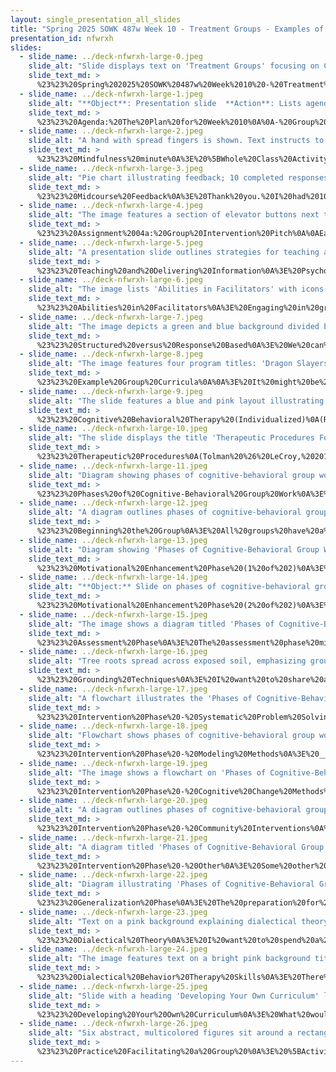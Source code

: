 ```yaml
---
layout: single_presentation_all_slides
title: "Spring 2025 SOWK 487w Week 10 - Treatment Groups - Examples of CBGW, DBT, and Psychoeducational"
presentation_id: nfwrxh
slides:
  - slide_name: ../deck-nfwrxh-large-0.jpeg
    slide_alt: "Slide displays text on 'Treatment Groups' focusing on CBGW, DBT, and Psychoeducation against an abstract orange background. Additional text: 'Dr. Jacob Campbell, LICSW at Heritage University, Spring 2025 for SOWK 487.'"
    slide_text_md: >
      %23%23%20Spring%202025%20SOWK%20487w%20Week%2010%20-%20Treatment%20Groups%20-%20Examples%20of%20CBGW,%20DBT,%20and%20Psychoeducational%0A%0Atitle:%20Spring%202025%20SOWK%20487w%20Week%2010%20-%20Treatment%20Groups%20-%20Examples%20of%20CBGW,%20DBT,%20and%20Psychoeducational%0A%0Adate:%202025-03-26%2011:32:38%0A%0Alocation:%20Heritage%20University%0A%0Atags:%0A%20%20-%20Heritage%20University%0A%20%20-%20BASW%20Program%0A%20%20-%20SOWK%20487w%0A%0Apresentation_video:%20%3E%0A%20%20%22%22%0A%0Adescription:%20%3E%0A%0AIn%20week%2010,%20we%20start%20looking%20at%20treatment%20groups.%20To%20look%20at%20this,%20we%20will%20use%20the%20example%20of%20three%20types%20of%20groups.%20The%20week's%20readings%20are%20around%20these%20topics.%20I%20also%20want%20to%20share%20some%20example%20curricula%20that%20you%20can%20see%20and%20review%20to%20get%20a%20picture%20of%20what%20this%20looks%20like.%20All%20of%20the%20readings%20for%20this%20week%20are%20good%20information,%20and%20I%20think%20they%20will%20help%20give%20you%20some%20perspective.%20Dialectical%20behavioral%20therapy%20is%20a%20frequently%20used%20group%20format,%20and%20Rizvi%20et%20al.%20(2013)%20provide%20a%20helpful%20overview%20of%20what%20it%20looks%20like.%20Next,%20Rose%20(2004)%20gives%20the%20example%20of%20cognitive-behavioral%20group%20work%20(CBGW).%20Even%20though%20most%20curricula%20don't%20explicitly%20describe%20themselves%20as%20being%20founded%20in%20CBGW,%20I%20could%20argue%20that%20they%20are.%20Finally,%20Roffman%20(2004)%20reviews%20psychoeducational%20groups.%0A%0AThe%20agenda%20for%20week%2010%20is%20as%20follows:%0A%0A-%20Group%20Intervention%20Pitch%0A-%20Psychoeducational%20group%20skills%0A-%20Curriculum%20used%20with%20psychoeducational%20or%20CBGW%0A-%20Phases%20of%20the%20group%20process%20for%20CBGW%0A-%20Information%20about%20DBT%0A-%20Planning%20and%20implementation%20group%0A%0A%0A
  - slide_name: ../deck-nfwrxh-large-1.jpeg
    slide_alt: "**Object**: Presentation slide  **Action**: Lists agenda items  **Context**: Includes text with an orange abstract background  **Text**: - Agenda: The Plan for Week 10- Group Intervention Pitch- Psychoeducational group skills- Curriculum used with psychoeducational or CBGW- Phases of the group process for CBGW- Information about DBT- Planning and implementation group"
    slide_text_md: >
      %23%23%20Agenda:%20The%20Plan%20for%20Week%2010%0A%0A-%20Group%20Intervention%20Pitch%0A-%20Psychoeducational%20group%20skills%0A-%20Curriculum%20used%20with%20psychoeducational%20or%20CBGW%0A-%20Phases%20of%20the%20group%20process%20for%20CBGW%0A-%20Information%20about%20DBT%0A-%20Planning%20and%20implementation%20group%0A%0A
  - slide_name: ../deck-nfwrxh-large-2.jpeg
    slide_alt: "A hand with spread fingers is shown. Text instructs to 'Trace All Five Fingers' starting at 'Start here,' indicating 'Inhale' and 'Exhale' with each finger, in a white background."
    slide_text_md: >
      %23%23%20Mindfulness%20minute%0A%3E%20%5BWhole%20Class%20Activity%5D%20Have%20the%20class%20go%20through%20and%20walk%20them%20through%20breathing%20activity.%0A%0A%0A
  - slide_name: ../deck-nfwrxh-large-3.jpeg
    slide_alt: "Pie chart illustrating feedback; 10 completed responses, 6 incomplete. Positives noted: organization, class topics, interactivity. Negatives noted: difficult readings, long lectures. Text includes contact info for further feedback."
    slide_text_md: >
      %23%23%20Midcourse%20Feedback%0A%3E%20Thank%20you.%20I%20had%2010%20people%20who%20completed%20their%20midterm%20feedback.%0A%0AGoing%20Well:%0A-%20Organized%20and%20clear%0A-%20Class%20topics%0A-%20Activities%20and%20how%20interactive%20is%0A%0AChallenges:%0A-%20Readings%20(hard%20to%20understand)%0A-%20Long%20lectures%20and%20challenging%20concepts%0A%0A%22long%20lectures,%20lots%20of%20information%20too%20quickly,%20hard%20to%20grasp%20concepts.%22%0A%0A%3E%20While%20Rate%20My%20Professor%20isn't%20a%20way%20that%20we%20officially%20receive%20feedback,%20I%20had%20some%20student%20share%20with%20me%20there%20were%20negative%20reviews%20from%20this%20semester%0A%0A%0A%3E%20They%20talked%20about%20feeling%20like%20I%20show%20favoritism,%20being%20long%20and%20boring,%20and%20not%20implementing%20accommodations.%20What%20I%20will%20say%20is%20these%20(other%20than%20maybe%20being%20boring%20and%20long)%20are%20not%20things%20that%20I%20have%20personal%20insight%20into%20doing.%20If%20you%20feel%20like%20I%20am%20being%20unfair%20or%20inequitable%20or%20not%20following%20reasonable%20accommodations%20awarded%20based%20on%20disability,%20these%20are%20serious%20accusations.%20I%20am%20open%20to%20talking%20through%20why%20you%20feel%20like%20or%20if%20you%20feel%20unable%20to%20approach%20me%20I'd%20encourage%20you%20to%20follow%20up%20with%20our%20Department%20co-chair%20Ruby%20Aguilar%20(Aguilar_R@heritage.edu)%0A%0AContext:%0A%0A%5BJacob%20Campbell%20at%20Heritage%20University%20%7C%20Rate%20My%20Professors%5D(https://www.ratemyprofessors.com/professor/2491146)%0A%0ABoth%20posted%20same%20time:%0A%0A%3E%20Lectures%20are%20long%20and%20boring,%20with%20no%20in%20between%20breaks,%20as%20he%20literally%20takes%20the%20entire%20class.%20Shows%20extreme%20favoritism,%20and%20it's%20painfully%20obvious%20when%20he%20dislikes%20you%20for%20whatever%20reason.%20Not%20very%20accommodating%20towards%20disabled%20students,%20snarky%20when%20concerns%20are%20brought%20forth%20about%20grades,%20and%20you're%20not%20one%20of%20the%20'social%20kids%20in%20class.'%0A%0Aand%20%0A%0A%3E%20He%20could%20have%20been%20better.%20He%20shows%20clear%20favoritism%20towards%20certain%20students,%20and%20it%20will%20be%20painfully%20obvious%20if%20he%20dislikes%20you.%20He%20takes%20the%20entire%20class%20period%20going%20through%20his%20premade%20slides,%20which%20can%20get%20rather%20boring%20and%20uninteresting.%20Not%20very%20accommodating%20towards%20disabled%20students.%0A%0A
  - slide_name: ../deck-nfwrxh-large-4.jpeg
    slide_alt: "The image features a section of elevator buttons next to text describing 'Assignment 04a: Group Intervention Pitch.' Students must present a five-minute plan for their group facilitation."
    slide_text_md: >
      %23%23%20Assignment%2004a:%20Group%20Intervention%20Pitch%0A%0AEach%20group%20will%20make%20a%20short%20informal%20pitch%20for%20the%20group%20they%20plan%20to%20facilitate.%20As%20a%20group,%20students%20will%20share%20with%20their%20classmates%20their%20plan%20to%20implement%20their%20group%20(i.e.,%20when%20and%20where)%20and%20the%20content%20they%20will%20do%20for%20their%20groups.%20These%20presentations%20should%20not%20be%20longer%20than%20five%20minutes.%0A%0A%5BWhole%20Group%20Activity%5D%20Have%20each%20group%20complete%20a%20their%20pitch.%0A%0A
  - slide_name: ../deck-nfwrxh-large-5.jpeg
    slide_alt: "A presentation slide outlines strategies for teaching and delivering information in psychoeducation, highlighting method selection, meaningfulness, integration opportunities, and retention encouragement. (Roots, 2017)"
    slide_text_md: >
      %23%23%20Teaching%20and%20Delivering%20Information%0A%3E%20Psychoeducational%20groups%20necessarily%20place%20social%20workers%20in%20the%20role%20of%20a%20teacher.%20This%20role,%20and%20by%20extension%20the%20delivery%20of%20information,%20should%20not%20be%20imagined%20as%20one-way%20relationship.%0A%0A-%20Selecting%20optimum%20methods%20for%20delivering%20information%20based%20on%20participant%20factors%20(e.g.,%20age,%20previous%20learning,%20motivation)%0A-%20Demonstrating%20the%20meaningfulness%20of%20material%20among%20group%20members%0A-%20Creating%20opportunities%20for%20group%20members%20to%20integrate%20new%20information%20with%20existing%20knowledge%20and%20skills;%0A-%20Encouraging%20retention%20of%20new%20information%20by%20doing%0A%0A
  - slide_name: ../deck-nfwrxh-large-6.jpeg
    slide_alt: "The image lists 'Abilities in Facilitators' with icons: graduation cap for 'Education on preparing and delivering,' eye for 'Supervision,' speech bubble for 'Normalizing without essentializing,' silhouettes for 'Interpersonal practice skills,' and more, indicating facilitator skills in psychoeducation contexts."
    slide_text_md: >
      %23%23%20Abilities%20in%20Facilitators%0A%3E%20Engaging%20in%20group%20work%20practice%20requires%20familiarity%20with%20leadership%20styles%20conducive%20to%20facilitating%20psychoeducational%20groups.%0A%0A-%20__Education%20on%20preparing%20and%20delivering__:%20Education%20and/or%20training%20on%20organizing%20and%20providing%20psychoeducational%20groups%0A-%20__Knowledge%20of%20Group%20Process__:%20Knowledge%20of%20group%20processes,%20including%20typical%20stages%20of%20group%20development%0A-%20__Supervision__:%20Purposeful%20and%20targeted%20supervision%20related%20to%20group%20practices%0A-%20__Interpersonal%20practice%20skills__%0A-%20__Capacity%20to%20self-reflect__%20and%20challenge%20personal%20axes%20of%20privilege,%20power,%20and%20oppression%0A-%20Normalizing%20without%20essentializing%0A-%20Connection%20of%20group%20content%20to%20the%20anticipated%20stage%20of%20group%20development%0A%0A
  - slide_name: ../deck-nfwrxh-large-7.jpeg
    slide_alt: "The image depicts a green and blue background divided by a black triangle labeled 'Integration of both processes.' It contrasts 'Structured' (Manualized) versus 'Responsive Groups' (Process-Oriented). Source: Roots, 2017."
    slide_text_md: >
      %23%23%20Structured%20versus%20Response%20Based%0A%3E%20We%20can%20think%20of%20two%20basic%20types%20of%20psychoeducational%20groups.%20Those%20that%20are%20manualized%20and%20those%20that%20are%20responsive.%0A%0AThe%20current%20trend%20is%20towards%20integration%20of%20both%20types%20(i.e.,%20manualized%20curricula%20with%20flexibility%20to%20and%20awareness%20of%20group%20processes)%0A%0A
  - slide_name: ../deck-nfwrxh-large-8.jpeg
    slide_alt: "The image features four program titles: 'Dragon Slayers' with a dragon graphic, 'Why Try' with a question mark, 'Guiding Good Choices' with a star, and 'Aggression Replacement Training.' Background is orange."
    slide_text_md: >
      %23%23%20Example%20Group%20Curricula%0A%0A%3E%20It%20might%20be%20helpful%20to%20see%20some%20examples%20of%20group%20curriculum.%20While%20I%20would%20say%20that%20all%20of%20these%20curricula%20fall%20within%20the%20Cognitive%20Behavioral%20Framework,%20they%20aren't%20necessarily%20100%25%20Cognitive-behavioral%20group%20work.%0A%0A%5BWhole%20Class%20Activity%5D%20Discuss%20each%20curriculum%20and%20provide%20an%20overview.%0A%0A%5BWhole%20Class%20Activity%5D%20Have%20the%20class%20break%20up%20into%20three%20groups.%20Each%20group%20will%20have%20an%20opportunity%20to%20read%20through%20the%20curriculum%20from%20the%20three%20sources:%0A%0A-%20Guiding%20Good%20Choices%20Curriculum%0A-%20Dragon%20Slayers'%20Curriculum%0A-%20Why%20Try%20Curriculum%0A-%20Aggression%20Replacement%20Training%20Curriculum%0A%0AConsider%20discussion%20regarding%20the%20following:%0A%0A-%20What%20stands%20out%20to%20you%20about%20the%20curriculum%0A-%20How%20are%20they%20the%20same%20or%20different%0A-%20How%20facilitated%20in%20each%20of%20the%20different%20curriculum%0A%0A%5BWhole%20Class%20Activity%5D%20Discuss%20what%20they%20saw%20in%20the%20curriculum,%20what%20stood%20out...%20etc.%0A%0A-%20%5B%20%5D%20Print%20out%2001%20copy%20of%20Why%20Try%20Curriculum%0A-%20%5B%20%5D%20Bring%20a%20copy%20of%20the%20Dragon%20Slayers'%20Curriculum%0A-%20%5B%20%5D%20Bring%20a%20copy%20of%20the%20curriculum%20for%20the%20Guiding%20Good%20Choices%20Curriculum%0A-%20%5B%20%5D%20Bring%20a%20copy%20of%20the%20Aggression%20Replacement%20Training%20Curriculum%0A%0A
  - slide_name: ../deck-nfwrxh-large-9.jpeg
    slide_alt: "The slide features a blue and pink layout illustrating Cognitive Behavioral Therapy, showing a triangle labeled 'Thoughts,' 'Feelings,' 'Behavior.' It includes bullet points on negative thoughts, behavior patterns, and developing new thinking."
    slide_text_md: >
      %23%23%20Cognitive%20Behavioral%20Therapy%20(Individualized)%0A(Rector,%202010)%0A%0A%3E%20To%20start%20our%20conversation%20about%20Cognitive-Behavioral%20Group%20Work,%20I%20thought%20that%20it%20would%20be%20helpful%20to%20discuss%20what%20is%20Cognitive%20behavioral%20therapy--%20CBT.%20This%20therapeutic%20approach%20can%20help%20people%20with%20a%20wide%20range%20of%20mental%20health%20problems.%0A%0A%3E%20CBT%20is%20based%20on%20the%20idea%20that%20how%20we%20think%20(cognition),%20how%20we%20feel%20(emotion),%20and%20how%20we%20act%20(behavior)%20all%20interact%20together.%20Precisely,%20our%20thoughts%20determine%20our%20feelings%20and%20our%20behavior.%20This%20is%20sometimes%20referred%20to%20as%20the%20cognitive%20triangle.%0A%0A%0A-%20Bring%20awareness%20to%20__negative%20interpretations%20of%20thoughts__%0A-%20Review%20__patterns%20of%20behavior%20that%20reinforce%20distorted%20thinking__%0A-%20__Develop%20alternate%20ways%20of%20thinking__%0A%0A%0A
  - slide_name: ../deck-nfwrxh-large-10.jpeg
    slide_alt: "The slide displays the title 'Therapeutic Procedures For Cognitive-Behavioral Group Work' with an orange abstract background. A list includes: The Buddy System, Group Exercises, Multiple Modeling, Group Feedback, Group Brainstorming, Mutual Reinforcement. (Tolman & LeCroy, 2017)"
    slide_text_md: >
      %23%23%20Therapeutic%20Procedures%0A(Tolman%20%26%20LeCroy,%202017)%0A%0A%3E%20Some%20therapeutic%20procedures%20are%20either%20unavailable%20or%20less%20efficient%20for%20individual%20treatment%20and%20are%20often%20implemented%20when%20performing%20CBGW.%0A%0A-%20__The%20Buddy%20System__:%20having%20a%20partner%20to%20learn%20new%20skills%0A-%20__Group%20Exercises__:%20Think%20about%20curriculum%0A-%20__Multiple%20Modeling__:%20ART%20as%20an%20example%20and%20multiple%20role%20plays%0A*%20__Group%20Feedback__:%20getting%20feedback%20from%20peers%20is%20sometimes%20more%20powerful%20than%20getting%20input%20from%20a%20professional.%20Think%20about%20Drug%20and%20Alcohol%20groups%20and%20people's%20BS%20detectors.%0A-%20__Group%20Brainstorming__:%20Both%20to%20solve%20individual%20and%20group%20problems.%0A-%20__Mutual%20Reinforcement__:%20The%20mutual%20aid%20model%20has%20similar%20benefits.%0A%0A%3E%20Some%20of%20the%20therapeutic%20procedures%20that%20are%20implemented%20in%20doing%20individual%20CBT%20can%20also%20be%20used%20in%20CBGW.%0A%0A%0A
  - slide_name: ../deck-nfwrxh-large-11.jpeg
    slide_alt: "Diagram showing phases of cognitive-behavioral group work: Beginning the Group, Motivational Enhancement Phase, Assessment Phase, Intervention Phase, Generalization Phase, in a horizontal black bar against an orange background. (Tolman & LeCroy, 2017)"
    slide_text_md: >
      %23%23%20Phases%20of%20Cognitive-Behavioral%20Group%20Work%0A%3E%20The%20phases%20identified%20for%20CBGW%20are%20as%20follows:%0A%0A-%20Beginning%20the%20Group%0A-%20Motivational%20Enhancement%20Phase%0A-%20Assessment%20Phase%0A-%20Intervention%20Phase%0A-%20Generalization%20Phase%0A%0A
  - slide_name: ../deck-nfwrxh-large-12.jpeg
    slide_alt: "A diagram outlines phases of cognitive-behavioral group work: Beginning the Group, Motivational Enhancement, Assessment, Intervention, and Generalization. Illustrations depict concepts of 'Cohesion' and 'Orientation.' (Tolman & LeCroy, 2017)"
    slide_text_md: >
      %23%23%20Beginning%20the%20Group%0A%3E%20All%20groups%20have%20a%20beginning%20of%20the%20group%20phase.%20%20At%20the%20beginning%20of%20the%20group%20phase%20for%20CBGW,%20there%20are%20a%20couple%20of%20tasks%20that%20we%20think%20about%20in%20this%20phase.%0A%0A-%20__Orientation__%20-%20How%20can%20we%20provide%20an%20orientation%20for%20clients%20in%20a%20group%3F%0A-%20__Cohesion__%20-%20the%20mutual%20liking%20of%20members%20for%20each%20other%20and%20the%20group%20worker%20and%20their%20attraction%20to%20the%20program%20of%20the%20group.%0A%0A%0A
  - slide_name: ../deck-nfwrxh-large-13.jpeg
    slide_alt: "Diagram showing 'Phases of Cognitive-Behavioral Group Work' focusing on the 'Motivational Enhancement Phase.' Includes bullet points: reluctance to speak, anger, denial, setting apart, limited communication, and lack of self-disclosure."
    slide_text_md: >
      %23%23%20Motivational%20Enhancement%20Phase%20(1%20of%202)%0A%3E%20Generally,%20in%20a%20CBGW,%20there%20will%20be%20time%20that%20the%20worker%20focuses%20on%20increasing%20the%20participants'%20motivation.%20This%20might%20mean%20addressing%20ambivalent%20or%20hostile%20views%20of%20the%20group.%20These%20can%20look%20like...%0A%0A%5BWhole%20Class%20Activity%5D%20Talk%20about%20possible%20strategies%20and%20ways%20of%20addressing%20these%20as%20a%20reflective%20exercise.%0A%0A-%20Reluctance%20to%20speak%0A-%20Anger%20about%20being%20in%20treatment%0A-%20Denial%20of%20any%20serious%20problems%0A-%20Setting%20themselves%20apart%0A-%20Speaking%20only%20to%20the%20group%20worker%0A-%20Unwilling%20to%20provide%20self-disclosure%20%0A%0A%0A
  - slide_name: ../deck-nfwrxh-large-14.jpeg
    slide_alt: "**Object:** Slide on phases of cognitive-behavioral group work.  **Action:** Lists tasks for the motivational enhancement phase.  **Context:** Includes phases like beginning, assessment, intervention, generalization. References Tolman & LeCroy, 2017.**Text:**- Normalizing ambivalence- Contrasting costs and benefits of changing or resolving problems- Eliciting and reinforcing self-motivational statements- Removing barriers to treatment- Supporting self-efficacy- Avoiding argumentations and early confrontation- Providing clear advice- Delivering continued feedback"
    slide_text_md: >
      %23%23%20Motivational%20Enhancement%20Phase%20(2%20of%202)%0A%3E%20Some%20standard%20processes%20in%20enhancing%20motivation%20include...%0A%0A-%20Normalizing%20ambivalence%0A-%20Contrasting%20costs%20and%20benefits%20of%20changing%20or%20resolving%20problems%0A-%20Eliciting%20and%20reinforcing%20self-motivational%20statements%0A-%20Removing%20barriers%20to%20treatment%0A-%20Supporting%20self-efficacy%0A-%20Avoiding%20argumentation%20and%20early%20confrontation%0A-%20Providing%20clear%20advice%0A-%20Delivering%20continued%20feedback%0A%0A
  - slide_name: ../deck-nfwrxh-large-15.jpeg
    slide_alt: "The image shows a diagram titled 'Phases of Cognitive-Behavioral Group Work.' The 'Assessment Phase' is highlighted, listing tasks like gathering background information, using assessment tools, and goal setting."
    slide_text_md: >
      %23%23%20Assessment%20Phase%0A%3E%20The%20assessment%20phase%20might%20occur%20before%20the%20group%20or%20in%20the%20orientation%20phase%20and%20throughout%20the%20group%20process.%20In%20this%20phase,%20the%20worker%20is:%0A%0A*%20__Gathering%20background%20information__:%20Before,%20at%20the%20beginning%20or%20during%0A*%20__Using%20assessment%20tools__:%20think%20screeners%0A*%20__Doing%20goal%20setting__:%20both%20individual%20and%20common%20treatment%20goals.%0A%0A%0A
  - slide_name: ../deck-nfwrxh-large-16.jpeg
    slide_alt: "Tree roots spread across exposed soil, emphasizing grounding techniques. Text highlights: 'Accessibility, Broad, Present focused, Scaling, Focused outward, Stay neutral, Not relaxation training.' Lush greenery surrounds the scene."
    slide_text_md: >
      %23%23%20Grounding%20Techniques%0A%3E%20I%20want%20to%20share%20a%20tool%20I%20have%20often%20taught%20clients%20with%20all%20of%20you.%20Grounding%20is%20a%20set%20of%20simple%20strategies%20to%20detach%20from%20emotional%20pain.%20To%20be%20grounding,%20it%20should%20fall%20under%20the%20following%20guidelines...%0A%0AFrame%20using%20chart%20of%20ambivalence%20to%20extreme%20emotions.%0A%0A*%20__Accessibility__:%20%20do%20it%20at%20any%20time,%20place,%20anywhere,%20and%20no%20one%20has%20to%20know.%0A*%20__Broad__:%20%20put%20a%20healthy%20distance%20between%20you%20and%20negative%20feelings%20(useful%20for%20when%20faced%20with%20a%20trigger,%20enraged,%20dissociating,%20or%20having%20a%20substance%20craving).%0A*%20__Present%20Focused__:%20%20keep%20your%20eyes%20open,%20scan%20the%20room,%20and%20turn%20the%20lights%20on%20to%20stay%20in%20touch%20with%20the%20present.%20%20Do%20not%20focus%20on%20the%20past%20or%20the%20future.%0A*%20__Scaling__:%20%20scale%20your%20emotions%20when%20using%20grounding.%20%20Rate%20your%20emotion%20(craving,%20impulse...%20etc.)%20on%20a%20scale%20from%200-10%20before%20beginning%20grounding.%20%20After%20implementing%20your%20grounding%20technique,%20rate%20your%20emotion%20again.%0A*%20__Focus%20Outward__:%20%20%20Do%20not%20talk,%20think,%20or%20journal%20about%20your%20feelings.%20%20The%20purpose%20of%20grounding%20is%20to%20distract%20from%20negative%20feelings,%20not%20get%20in%20touch%20with%20them.%0A*%20__Stay%20Neutral__:%20%20avoid%20judgments%20of%20good%20and%20bad.%0A*%20__Not%20Relaxation%20Training__:%20%20note%20that%20grounding%20is%20not%20the%20same%20as%20relaxation%20training.%20%20Grounding%20is%20more%20active,%20focuses%20on%20distraction%20strategies,%20and%20is%20intended%20to%20help%20extreme%20negative%20feelings.%0A%0A%3E%20%5BWhole%20Class%20Activity%5D%20Review%20the%20sheet.%20Practice%20some%20of%20the%20skills%20/%20discuss%20them.%20Talk%20about%20how%20it%20can%20be%20implemented%20in%20a%20group%20format%20(in%20part%20or%20whole)%0A%0A-%20%5B%20%5D%20Print%2016%20copies%20of%20Using%20Grounding%20To%20Detach%20From%20Emotional%20Pain%20handout%0A%0A
  - slide_name: ../deck-nfwrxh-large-17.jpeg
    slide_alt: "A flowchart illustrates the 'Phases of Cognitive-Behavioral Group Work' with phases labeled: Beginning the Group, Motivational Enhancement, Assessment, Intervention (highlighted), and Generalization. Lists of problem-solving steps accompany the chart. (Tolman & LeCroy, 2017)."
    slide_text_md: >
      %23%23%20Intervention%20Phase%20-%20Systematic%20Problem%20Solving%0A%3E%20CBGW%20encompasses%20many%20different%20types%20of%20interventions%20that%20can%20be%20implemented.%20One%20of%20these%20is...%20%0A%0A%3E%20__Systematic%20Problem%20Solving__%20is%20where%20concerns%20brought%20to%20the%20group%20and%20discussed%20with%20the%20group%20usually%20includes:%0A%0A*%20Orient%20to%20systematic%20problem%20solving%0A*%20Identifying%20and%20defining%20the%20problem%20and%20resources%0A*%20Generating%20alternative%20solutions%0A*%20Evaluating%20and%20selecting%20the%20best%20set%20of%20solutions%0A*%20Preparing%20for%20implementation%20and%20evaluating%20outcomes%0A%0A
  - slide_name: ../deck-nfwrxh-large-18.jpeg
    slide_alt: "Flowchart shows phases of cognitive-behavioral group work: Beginning the Group, Motivational Enhancement Phase, Assessment Phase, Intervention Phase (highlighted), Generalization Phase. Includes 'Group Members,' 'Group Worker,' and 'Special Guests.' (Tolman & LeCroy, 2017)"
    slide_text_md: >
      %23%23%20Intervention%20Phase%20-%20Modeling%20Methods%0A%3E%20__Modeling%20Methods__%20is%20the%20use%20of%20role-plays%20(simulated%20demonstrations)%0A%0ACan%20be%20with...%0A*%20Group%20members%0A*%20Group%20worker%0A*%20Special%20guests%0A%0A%3E%20%5BWhole%20Class%20Activity%5D%20How%20look%20in%20ART,%20Debbie's%20classroom%20(social%20skills%20school),%20OSCE%20(for%20SW%20Students)%0A%0A
  - slide_name: ../deck-nfwrxh-large-19.jpeg
    slide_alt: "The image shows a flowchart on 'Phases of Cognitive-Behavioral Group Work,' detailing stages: Beginning, Motivational Enhancement, Assessment, Intervention, and Generalization. Pink box lists negative cognitive behaviors. Context: educational presentation."
    slide_text_md: >
      %23%23%20Intervention%20Phase%20-%20Cognitive%20Change%20Methods%0A%3E%20__Cognitive%20Change%20Methods__%20is%20the%20bulk%20of%20types%20of%20interventions%20used%20in%20CBGW.%20The%20focus%20is%20on%20correcting%20distorted%20cognitions%20and%20replacing%20them%20with%20coping%20thoughts.%20This%20is%20oftentimes%20done%20through%20the%20techniques%20of%20cognitive%20restructuring.%20In%20ART,%20the%20following%20are%20the%20thought%20distortions%20they%20teach:%0A%0A__Self-centered%20Thinking__:%20Thinking%20about%20only%20your%20needs%20or%20interests,%20not%20caring%20about%20others.%20One%20example%20is%20saying,%20%22If%20I%20lie%20to%20people,%20it%20is%20nobody's%20business%20but%20mine.%22%20%0A__Assuming%20the%20Worst__:%20Acting%20as%20if%20the%20worst%20outcome%20in%20a%20situation%20is%20the%20only%20possible%20outcome.%20Thinking%20people%20are%20out%20to%20get%20you.%20One%20example%20is%20saying,%20%22I%20might%20as%20well%20lie.%20People%20won't%20believe%20me%20if%20I%20tell%20the%20truth.%22%0A__Blaming%20Others__:%20Not%20accepting%20responsibility%20for%20your%20choices%20and%20consequences.%20Making%20it%20seem%20like%20someone%20forced%20you%20to%20act%20how%20you%20did.%20Saying%20someone%20else%20is%20responsible.%20One%20example%20is%20saying,%20%22People%20make%20me%20lie%20when%20they%20ask%20too%20many%20questions.%22%0A__Minimizing/mislabeling__:%20Trying%20to%20make%20something%20'okay'%20by%20making%20it%20less%20than%20or%20different%20from%20what%20it%20is.%20One%20example%20is%20saying,%20%22Everybody%20lies;%20it's%20no%20big%20deal.%22%0A%0A
  - slide_name: ../deck-nfwrxh-large-20.jpeg
    slide_alt: "A diagram outlines phases of cognitive-behavioral group work: Beginning, Motivational Enhancement, Assessment, Intervention, Generalization. 'Empower' is displayed on a corkboard with colorful letter cutouts. (Tolman & LeCroy, 2017)."
    slide_text_md: >
      %23%23%20Intervention%20Phase%20-%20Community%20Interventions%0A%3E%20__Community%20Interventions__%20is%20getting%20members%20involved%20in%20outside%20processes%20such%20as%20organizations,%20volunteering,%20etc.%0A%0A-%3E%20Think%20empowerment%20theory.%0A%0A%0A
  - slide_name: ../deck-nfwrxh-large-21.jpeg
    slide_alt: "A diagram titled 'Phases of Cognitive-Behavioral Group Work' showing phases: Beginning, Motivational Enhancement, Assessment, Intervention, Generalization. Lists methods like Guided Group Exposure, Relaxation, and Relationship Enhancement."
    slide_text_md: >
      %23%23%20Intervention%20Phase%20-%20Other%0A%3E%20Some%20other%20interventions%20include...%0A%0A*%20__Guided%20Group%20Exposure__:%20Similar%20to%20exposure%20therapy%0A*%20__Relaxation%20Methods__:%20Teaching%20clients%20to%20deal%20directly%20with%20strong%20emotions%20such%20as%20anxiety,%20stress,%20pain,%20or%20anger.%20Might%20be%20like%20%0A*%20__Operant%20Methods__:%20Offering%20positive%20and%20negative%20reinforcement%20and%20positive%20and%20negative%20punishments,%20with%20the%20idea%20of%20the%20group%20reinforcing%20the%20self%20as%20well.%0A*%20__Relationship%20Enhancement%20Methods__:%20Appropriate%20self-disclosure,%20humor/personality,%20effective%20listening,%20etc.%0A*%20__Small-Group%20Practice%20Procedures__:%20Broad%20group%20participation,%20role-playing,%20subgrouping,%20and%20group%20exercises.%0A%0A%0A
  - slide_name: ../deck-nfwrxh-large-22.jpeg
    slide_alt: "Diagram illustrating 'Phases of Cognitive-Behavioral Group Work': Beginning, Motivational Enhancement, Assessment, Intervention, Generalization. Text: 'The preparation for the transfer of skills to the world.' (Tolman & LeCroy, 2017)."
    slide_text_md: >
      %23%23%20Generalization%20Phase%0A%3E%20The%20preparation%20for%20the%20transfer%20of%20skills%20to%20the%20world.%0A%0AOften%20throughout%20the%20whole%20process.%0A%0A%0A
  - slide_name: ../deck-nfwrxh-large-23.jpeg
    slide_alt: "Text on a pink background explaining dialectical theory. It discusses reality's interconnectivity and change, dialectics in DBT as worldview and persuasion method. Cited: Rizvi et al., 2013, p. 76."
    slide_text_md: >
      %23%23%20Dialectical%20Theory%0A%3E%20I%20want%20to%20spend%20a%20little%20bit%20of%20time%20talking%20about%20DBT%20as%20another%20example%20of%20the%20book.%20To%20understand%20DBT,%20your%20reading%20described%0A%0A%3E%20Dialectical%20theory%20states%20that%20reality%20is%20interrelated%20and%20connected,%20made%20of%20opposing%20forces,%20and%20always%20changing.%20In%20DBT,%20dialectics%20take%20the%20form%20of%20both%20a%20fundamental%20worldview%20as%20well%20as%20a%20method%20of%20persuasion%20(i.e.,%20a%20set%20of%20communication%20strategies%20that%20the%20therapist%20uses%20to%20elicit%20change).%20%0A%0AThey%20go%20on%20to%20say%E2%80%A6%20My%20experience%20with%20DBT%20(workbook,%20practicum%20placement%20and%20%E2%80%9CChanging%20Behavior%20Thoughtfully%E2%80%9D)%0A%0A%3E%20In%20DBT,%20the%20therapist%20may%20use%20dialectics%20when%20therapy%20comes%20to%20an%20impasse.%20In%20this%20case,%20the%20therapist%20will%20take%20a%20dialectical%20stance%20by%20holding%20the%20opposing%20viewpoints%20simultaneously%20and%20looking%20for%20the%20truth%20in%20both%20positions.%0A%0A(Rizvi%20et%20al.,%202013,%20p.%2076)%20%0A%0A
  - slide_name: ../deck-nfwrxh-large-24.jpeg
    slide_alt: "The image features text on a bright pink background titled 'Dialectical Behavior Therapy Skills.' It describes four concepts: Distress tolerance, Mindfulness, Emotion regulation, and Interpersonal effectiveness, detailing their benefits and applications."
    slide_text_md: >
      %23%23%20Dialectical%20Behavior%20Therapy%20Skills%0A%3E%20There%20are%20four%20areas%20that%20we%20think%20about%20teaching%20skills%20related%20to%20in%20doing%20DBT.%0A%0A-%20**Distress%20tolerance**%20will%20help%20you%20cope%20better%20with%20painful%20events%20by%20building%20up%20your%20resiliency%20and%20giving%20you%20new%20ways%20to%20soften%20the%20effects%20of%20upsetting%20circumstances.%0A-%20**Mindfulness**%20will%20help%20you%20experience%20more%20fully%20the%20present%20moment%20while%20focusing%20less%20on%20painful%20experiences%20from%20the%20past%20or%20frightening%20possibilities%20in%20the%20future.%20Mindfulness%20will%20also%20give%20you%20tools%20to%20overcome%20habitual,%20negative%20judgments%20about%20yourself%20and%20others.%0A-%20**Emotion%20regulation%20skills**%20help%20you%20to%20recognize%20more%20clearly%20what%20you%20feel%20and%20then%20to%20observe%20each%20emotion%20without%20getting%20overwhelmed%20by%20it.%20The%20goal%20is%20to%20modulate%20your%20feelings%20without%20behaving%20in%20reactive,%20destructive%20ways.%0A-%20**Interpersonal%20effectiveness**%20gives%20you%20new%20tools%20to%20express%20your%20beliefs%20and%20needs,%20set%20limits,%20and%20negotiate%20solutions%20to%20problems%E2%80%94all%20while%20protecting%20your%20relationships%20and%20treating%20others%20with%20respect.%0A%0A(McKay%20et%20al.,%202007)%0A%0A
  - slide_name: ../deck-nfwrxh-large-25.jpeg
    slide_alt: "Slide with a heading 'Developing Your Own Curriculum' lists discussion topics: objectives, planned content, short descriptions, in-depth details, verbatim discussion, tasks/roles. Background features orange abstract waves. Text box suggests group work on curriculum planning."
    slide_text_md: >
      %23%23%20Developing%20Your%20Own%20Curriculum%0A%3E%20What%20would%20a%20group%20curriculum%20look%20like%20if%20you%20were%20to%20create%20one%20for%20a%20therapeutic%20group%3F%0A%0A%5BWhole%20Class%20Activity%5D%20Discuss%20what%20a%20group%20curriculum%20might%20look%20like.%0A%0A*%20Objectives%0A*%20Planned%20content%0A*%20Tasks%20or%20roles%0A%0A%3E%20%5BActivity%5D%20Work%20with%20groups%20of%20four.%20Pick%20a%20topic%20for%20a%20group.%20Spend%20time%20thinking%20about%20what%20type%20of%20curriculum%20you%20would%20do,%20what%20parts%20you%20would%20include,%20and%20what%20some%20of%20the%20information%20you%20would%20do.%20Plan%20one%20of%20the%20sessions.%0A%0A%0A
  - slide_name: ../deck-nfwrxh-large-26.jpeg
    slide_alt: "Six abstract, multicolored figures sit around a rectangular table, suggesting a meeting. The background features an orange wave design. Text reads: 'Practice Facilitating a Group.'"
    slide_text_md: >
      %23%23%20Practice%20Facilitating%20a%20Group%20%0A%3E%20%5BActivity%5D%20Divide%20up%20into%20four%20groups.%20Pick%20one%20of%20the%20group%20sessions%20that%20you%20previously%20designed.%20In%20shifts%20of%2015%20minutes%20each,%20rotate%20through%20each%20getting%20an%20opportunity%20to%20facilitate%20from%20where%20the%20previous%20group%20leader%20left%20off.%0A
---
```

